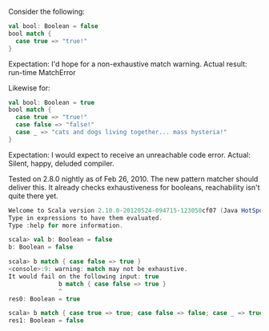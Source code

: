 Consider the following:

```scala
val bool: Boolean = false
bool match {
  case true => "true!"
}
```

Expectation:  I'd hope for a non-exhaustive match warning.
Actual result: run-time MatchError

Likewise for:

```scala
val bool: Boolean = true
bool match {
  case true => "true!"
  case false => "false!"
  case _ => "cats and dogs living together... mass hysteria!"
}
```

Expectation: I would expect to receive an unreachable code error. 
Actual: Silent, happy, deluded compiler.

Tested on 2.8.0 nightly as of Feb 26, 2010.
The new pattern matcher should deliver this. It already checks exhaustiveness for booleans, reachability isn't quite there yet.

```scala
Welcome to Scala version 2.10.0-20120524-094715-123050cf07 (Java HotSpot(TM) 64-Bit Server VM, Java 1.6.0_31).
Type in expressions to have them evaluated.
Type :help for more information.

scala> val b: Boolean = false
b: Boolean = false

scala> b match { case false => true }
<console>:9: warning: match may not be exhaustive.
It would fail on the following input: true
              b match { case false => true }
              ^
res0: Boolean = true

scala> b match { case true => true; case false => false; case _ => true }
res1: Boolean = false
```
